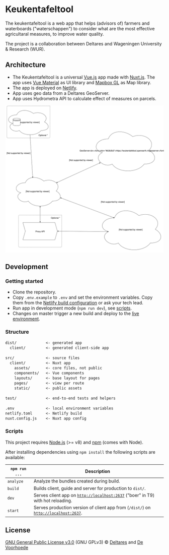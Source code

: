# Keukentafeltool

The keukentafeltool is a web app that helps (advisors of) farmers and waterboards ("waterschappen") to consider what are the most effective agricultaral measures,
to improve water quality. 

The project is a collaboration between Deltares and Wageningen University & Research (WUR).

## Architecture

* The Keukentafeltool is a universal [Vue.js](https://vuejs.org/) app made with [Nuxt.js](https://nuxtjs.org/).  The app uses [Vue Material](https://vuematerial.io/) as UI library and [Mapbox GL](https://www.mapbox.com/mapbox-gl-js/api/) as Map library. 
* The app is deployed on [Netlify](https://www.netlify.com/).
* App uses geo data from a Deltares GeoServer.
* App uses Hydrometra API to calculate effect of measures on parcels.

![Schematic architecture](docs/keukentafeltool-architecture.svg)

## Development

### Getting started

* Clone the repository.
* Copy `.env.example` to `.env` and set the environment variables. Copy them from the [Netlify build configuration](https://app.netlify.com/sites/keukentafeltool/settings/deploys#build-environment-variables) or ask your tech lead. 
* Run app in development mode (`npm run dev`), see [scripts](#scripts).
* Changes on master trigger a new build and deploy to the [live environment](https://keukentafeltool.netlify.com).

### Structure

```
dist/             <- generated app
  client/         <- generated client-side app

src/              <- source files
  client/         <- Nuxt app
    assets/       <- core files, not public
    components/   <- Vue components
    layouts/      <- base layout for pages
    pages/        <- view per route
    static/       <- public assets

test/             <- end-to-end tests and helpers

.env              <- local environment variables
netlify.toml      <- Netlify build
nuxt.config.js    <- Nuxt app config
```

### Scripts

This project requires [Node.js](http://nodejs.org/) (>= v8) and [npm](https://npmjs.org/) (comes with Node).

After installing dependencies using `npm install` the following scripts are available:

`npm run ...` | Description
---|---
`analyze` | Analyze the bundles created during build.
`build` | Builds client, guide and server for production to `dist/`.
`dev` | Serves client app on [`http://localhost:2637`](http://localhost:2637) ("boer" in T9) with hot reloading.
`start` | Serves production version of client app from (`/dist/`) on [`http://localhost:2637`](http://localhost:2637).

## License

[GNU General Public License v3.0](license) (GNU GPLv3) © [Deltares](https://www.deltares.nl) and [De Voorhoede](https://www.voorhoede.nl)